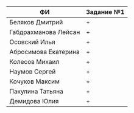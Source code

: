 | ФИ                        | Задание №1 |
| --------------------------|------------|
| Беляков Дмитрий           |+           |
| Габдрахманова Лейсан      |+           |
| Осовский Илья	            |+           |
| Абросимова Екатерина      |+           |
| Колесов Михаил            |+           |
| Наумов Сергей	            |+           |
| Кочуков Максим            |+           |
| Пакулина Татьяна          |+           |
| Демидова Юлия		    |+		 |